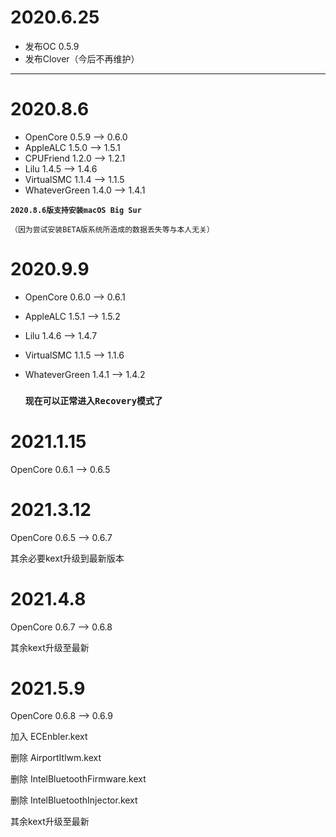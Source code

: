 # 2020.6.25
- 发布OC 0.5.9
- 发布Clover（今后不再维护）

---

# 2020.8.6

- OpenCore 0.5.9 --> 0.6.0
- AppleALC 1.5.0 --> 1.5.1
- CPUFriend 1.2.0 --> 1.2.1
- Lilu 1.4.5 --> 1.4.6
- VirtualSMC 1.1.4 --> 1.1.5
- WhateverGreen 1.4.0 --> 1.4.1

**`2020.8.6版支持安装macOS Big Sur`**

`（因为尝试安装BETA版系统所造成的数据丢失等与本人无关）`

# 2020.9.9

- OpenCore 0.6.0 --> 0.6.1

- AppleALC 1.5.1 --> 1.5.2

- Lilu 1.4.6 --> 1.4.7

- VirtualSMC 1.1.5 --> 1.1.6

- WhateverGreen 1.4.1 --> 1.4.2

  ### `现在可以正常进入Recovery模式了`



# 2021.1.15

OpenCore 0.6.1 --> 0.6.5



# 2021.3.12

OpenCore 0.6.5 --> 0.6.7

其余必要kext升级到最新版本



# 2021.4.8

OpenCore 0.6.7 --> 0.6.8

其余kext升级至最新



# 2021.5.9

OpenCore 0.6.8 --> 0.6.9

加入 ECEnbler.kext

删除 AirportItlwm.kext

删除 IntelBluetoothFirmware.kext

删除 IntelBluetoothInjector.kext

其余kext升级至最新

